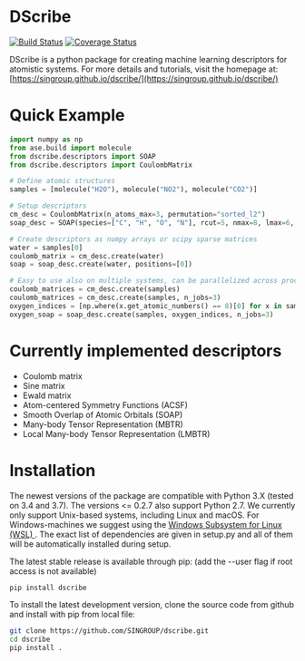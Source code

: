 # DScribe

[![Build Status](https://travis-ci.org/SINGROUP/dscribe.svg?branch=master)](https://travis-ci.org/SINGROUP/dscribe)
[![Coverage Status](https://coveralls.io/repos/github/SINGROUP/dscribe/badge.svg?branch=master)](https://coveralls.io/github/SINGROUP/dscribe?branch=master)

DScribe is a python package for creating machine learning descriptors for
atomistic systems. For more details and tutorials, visit the homepage at:
[https://singroup.github.io/dscribe/](https://singroup.github.io/dscribe/)

# Quick Example
```python
import numpy as np
from ase.build import molecule
from dscribe.descriptors import SOAP
from dscribe.descriptors import CoulombMatrix

# Define atomic structures
samples = [molecule("H2O"), molecule("NO2"), molecule("CO2")]

# Setup descriptors
cm_desc = CoulombMatrix(n_atoms_max=3, permutation="sorted_l2")
soap_desc = SOAP(species=["C", "H", "O", "N"], rcut=5, nmax=8, lmax=6, crossover=True)

# Create descriptors as numpy arrays or scipy sparse matrices
water = samples[0]
coulomb_matrix = cm_desc.create(water)
soap = soap_desc.create(water, positions=[0])

# Easy to use also on multiple systems, can be parallelized across processes
coulomb_matrices = cm_desc.create(samples)
coulomb_matrices = cm_desc.create(samples, n_jobs=3)
oxygen_indices = [np.where(x.get_atomic_numbers() == 8)[0] for x in samples]
oxygen_soap = soap_desc.create(samples, oxygen_indices, n_jobs=3)
```

# Currently implemented descriptors
 * Coulomb matrix
 * Sine matrix
 * Ewald matrix
 * Atom-centered Symmetry Functions (ACSF)
 * Smooth Overlap of Atomic Orbitals (SOAP)
 * Many-body Tensor Representation (MBTR)
 * Local Many-body Tensor Representation (LMBTR)

# Installation
The newest versions of the package are compatible with Python 3.X (tested on
3.4 and 3.7). The versions <= 0.2.7 also support Python 2.7. We currently only
support Unix-based systems, including Linux and macOS. For Windows-machines we
suggest using the [Windows Subsystem for Linux (WSL)
](https://en.wikipedia.org/wiki/Windows_Subsystem_for_Linux). The exact list of
dependencies are given in setup.py and all of them will be automatically
installed during setup.

The latest stable release is available through pip: (add the -\-user flag if
root access is not available)

```sh
pip install dscribe
```

To install the latest development version, clone the source code from github
and install with pip from local file:

```sh
git clone https://github.com/SINGROUP/dscribe.git
cd dscribe
pip install .
```
